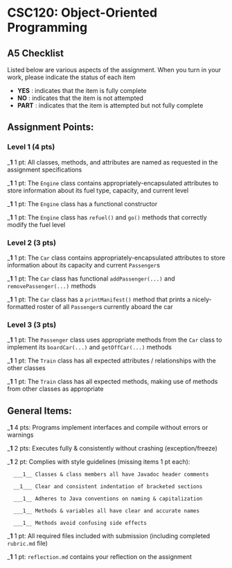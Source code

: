 # CSC120: Object-Oriented Programming
## A5 Checklist

Listed below are various aspects of the assignment.  When you turn in your work, please indicate the status of each item

- **YES** : indicates that the item is fully complete
- **NO** : indicates that the item is not attempted
- **PART** : indicates that the item is attempted but not fully complete


## Assignment Points:

### Level 1 (4 pts)

___1__ 1 pt: All classes, methods, and attributes are named as requested in the assignment specifications

___1__ 1 pt: The `Engine` class contains appropriately-encapsulated attributes to store information about its fuel type, capacity, and current level

___1__ 1 pt: The `Engine` class has a functional constructor

___1__ 1 pt: The `Engine` class has `refuel()` and `go()` methods that correctly modify the fuel level

### Level 2 (3 pts)

___1__ 1 pt: The `Car` class contains appropriately-encapsulated attributes to store information about its capacity and current `Passenger`s

___1__ 1 pt: The `Car` class has functional `addPassenger(...)` and `removePassenger(...)` methods

___1__ 1 pt: The `Car` class has a `printManifest()` method that prints a nicely-formatted roster of all `Passenger`s currently aboard the car

### Level 3 (3 pts)

___1__ 1 pt: The `Passenger` class uses appropriate methods from the `Car` class to implement its `boardCar(...)` and `getOffCar(...)` methods

___1__ 1 pt: The `Train` class has all expected attributes / relationships with the other classes

___1__ 1 pt: The `Train` class has all expected methods, making use of methods from other classes as appropriate



## General Items:

___1__ 4 pts: Programs implement interfaces and compile without errors or warnings

___1__ 2 pts: Executes fully & consistently without crashing (exception/freeze)

___1__ 2 pt: Complies with style guidelines (missing items 1 pt each):

      ___1__ Classes & class members all have Javadoc header comments

      __1___ Clear and consistent indentation of bracketed sections

      ___1__ Adheres to Java conventions on naming & capitalization

      ___1__ Methods & variables all have clear and accurate names

      ___1__ Methods avoid confusing side effects

___1__ 1 pt: All required files included with submission (including completed `rubric.md` file)

___1__ 1 pt: `reflection.md` contains your reflection on the assignment
